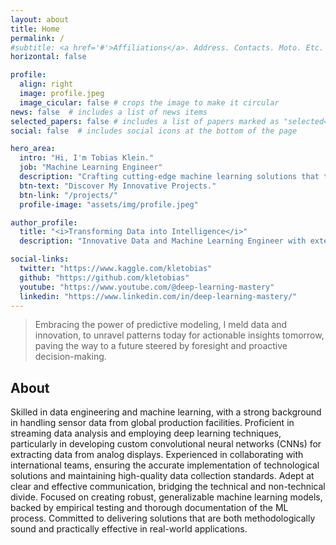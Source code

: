 ```yaml
---
layout: about
title: Home
permalink: /
#subtitle: <a href='#'>Affiliations</a>. Address. Contacts. Moto. Etc.
horizontal: false

profile:
  align: right
  image: profile.jpeg
  image_cicular: false # crops the image to make it circular
news: false  # includes a list of news items
selected_papers: false # includes a list of papers marked as "selected={true}"
social: false  # includes social icons at the bottom of the page

hero_area:
  intro: "Hi, I'm Tobias Klein."
  job: "Machine Learning Engineer"
  description: "Crafting cutting-edge machine learning solutions that turn complex data into actionable insights."
  btn-text: "Discover My Innovative Projects."
  btn-link: "/projects/"
  profile-image: "assets/img/profile.jpeg"

author_profile:
  title: "<i>Transforming Data into Intelligence</i>"
  description: "Innovative Data and Machine Learning Engineer with extensive experience in diverse data types and environments. Expert in designing and implementing custom deep learning models to extract, analyze, and interpret data for multinational teams. My approach combines rigorous methodology with clear communication, ensuring both technical excellence and practical applicability in international settings. Committed to delivering data-driven solutions that are both insightful and actionable."

social-links:
  twitter: "https://www.kaggle.com/kletobias"
  github: "https://github.com/kletobias"
  youtube: "https://www.youtube.com/@deep-learning-mastery"
  linkedin: "https://www.linkedin.com/in/deep-learning-mastery/"
---
```



> Embracing the power of predictive modeling, I meld data and
innovation, to unravel patterns today for actionable insights tomorrow, paving
the way to a future steered by foresight and proactive decision-making.

## About

Skilled in data engineering and machine learning, with a strong background in handling sensor data from global production facilities. Proficient in streaming data analysis and employing deep learning techniques, particularly in developing custom convolutional neural networks (CNNs) for extracting data from analog displays. Experienced in collaborating with international teams, ensuring the accurate implementation of technological solutions and maintaining high-quality data collection standards. Adept at clear and effective communication, bridging the technical and non-technical divide. Focused on creating robust, generalizable machine learning models, backed by empirical testing and thorough documentation of the ML process. Committed to delivering solutions that are both methodologically sound and practically effective in real-world applications.
<br>
<br>
<br>
